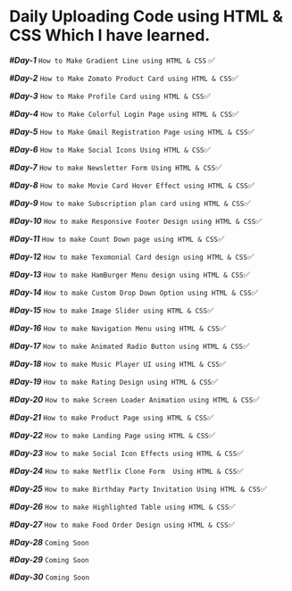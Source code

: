 ﻿# **Daily Uploading Code using HTML & CSS Which I have learned.**

**_#Day-1_** ```How to Make Gradient Line using HTML & CSS``` ✅

**_#Day-2_** ```How to Make Zomato Product Card using HTML & CSS```✅

**_#Day-3_** ```How to Make Profile Card using HTML & CSS```✅

**_#Day-4_** ```How to Make Colorful Login Page using HTML & CSS```✅

**_#Day-5_** ```How to Make Gmail Registration Page using HTML & CSS```✅

**_#Day-6_** ```How to Make Social Icons Using HTML & CSS```✅

**_#Day-7_** ```How to make Newsletter Form Using HTML & CSS```✅

**_#Day-8_** ```How to make Movie Card Hover Effect using HTML & CSS```✅

**_#Day-9_** ```How to make Subscription plan card using HTML & CSS```✅

**_#Day-10_** ```How to make Responsive Footer Design using HTML & CSS```✅

**_#Day-11_** ```How to make Count Down page using HTML & CSS```✅

**_#Day-12_** ```How to make Texomonial Card design using HTML & CSS```✅

**_#Day-13_** ```How to make HamBurger Menu design using HTML & CSS```✅

**_#Day-14_** ```How to make Custom Drop Down Option using HTML & CSS```✅

**_#Day-15_** ```How to make Image Slider using HTML & CSS```✅

**_#Day-16_** ```How to make Navigation Menu using HTML & CSS```✅

**_#Day-17_** ```How to make Animated Radio Button using HTML & CSS```✅

**_#Day-18_** ```How to make Music Player UI using HTML & CSS```✅

**_#Day-19_** ```How to make Rating Design using HTML & CSS```✅

**_#Day-20_** ```How to make Screen Loader Animation using HTML & CSS```✅

**_#Day-21_** ```How to make Product Page using HTML & CSS```✅

**_#Day-22_** ```How to make Landing Page using HTML & CSS```✅

**_#Day-23_** ```How to make Social Icon Effects using HTML & CSS```✅

**_#Day-24_** ```How to make Netflix Clone Form  Using HTML & CSS```✅

**_#Day-25_** ```How to make Birthday Party Invitation Using HTML & CSS```✅

**_#Day-26_** ```How to make Highlighted Table using HTML & CSS```✅

**_#Day-27_** ```How to make Food Order Design using HTML & CSS```✅

**_#Day-28_** ```Coming Soon```

**_#Day-29_** ```Coming Soon```

**_#Day-30_** ```Coming Soon```
